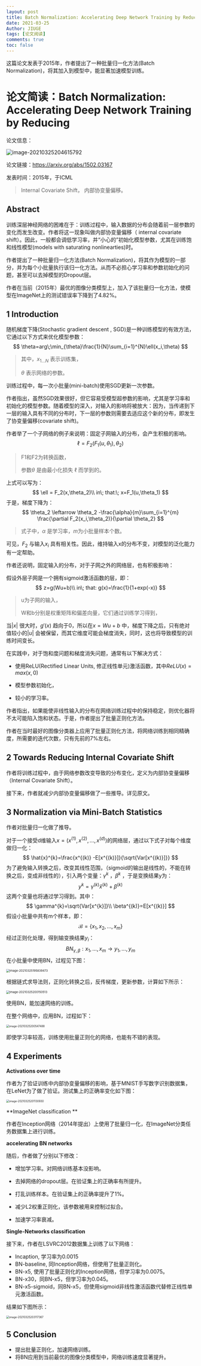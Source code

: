```yaml
---
layout: post
title: Batch Normalization: Accelerating Deep Network Training by Reducing Internal Covariate Shift
date: 2021-03-25
Author: JIUGE 
tags: [论文阅读]
comments: true
toc: false
---
```


这篇论文发表于2015年，作者提出了一种批量归一化方法(Batch Normalization)，将其加入到模型中，能显著加速模型训练。
<!-- more -->

# 论文简读：Batch Normalization: Accelerating Deep Network Training by Reducing

论文信息：

![image-20210325204615792](https://gitee.com/changyv/md-pic/raw/master/20210325204617.png)

论文链接：https://arxiv.org/abs/1502.03167

发表时间：2015年，于ICML

> Internal Covariate Shift， 内部协变量偏移。

## Abstract

训练深层神经网络的困难在于：训练过程中，输入数据的分布会随着前一层参数的变化而发生改变。作者将这一现象叫做内部协变量偏移（ internal covariate shift）。因此，一般都会调低学习率，并“小心的”初始化模型参数，尤其在训练饱和线性模型(models with saturating nonlinearties)时。

作者提出了一种批量归一化方法(Batch Normalization)，将其作为模型的一部分，并为每个小批量执行该归一化方法。从而不必担心学习率和参数初始化的问题，甚至可以去掉模型的Dropout层。

作者在当前（2015年）最优的图像分类模型上，加入了该批量归一化方法，使模型在ImageNet上的测试错误率下降到了4.82%。

## 1 Introduction

随机梯度下降(Stochastic gradient
descent , SGD)是一种训练模型的有效方法，它通过以下方式来优化模型参数：
$$
\theta=arg\;\min_{\theta}\frac{1}{N}\sum_{i=1}^{N}\ell(x_i,\theta)
$$

> 其中，$x_{1...N}$ 表示训练集，
>
> $\theta$ 表示网络的参数。

训练过程中，每一次小批量(mini-batch)使用SGD更新一次参数。

作者指出，虽然SGD效果很好，但它容易受模型超参数的影响，尤其是学习率和初始化的模型参数。随着模型的深入，对输入的影响将被放大：因为，当传递到下一层的输入具有不同的分布时，下一层的参数则需要去适应这个新的分布，即发生了协变量偏移(covariate shift)。

作者举了一个子网络的例子来说明：固定子网输入的分布，会产生积极的影响。
$$
\ell=F_2(F_1(u,\theta_1),\theta_2)
$$

> F1和F2为转换函数，
>
> 参数$\theta$ 是由最小化损失 $\ell$ 而学到的。

上式可以写为：
$$
\ell = F_2(x,\theta_2)\\
in\; that:\; x=F_1(u,\theta_1)
$$
于是，梯度下降为：
$$
\theta_2 \leftarrow \theta_2 -\frac{\alpha}{m}\sum_{i=1}^{m}
\frac{\partial F_2(x_i,\theta_2)}{\partial \theta_2}
$$

> 式子中，$\alpha$ 是学习率，$m$为小批量样本个数。

可见，$F_2$ 与输入$x_i$ 具有相关性。因此，维持输入x的分布不变，对模型的泛化能力有一定帮助。

作者还说明，固定输入的分布，对于子网之外的网络层，也有积极影响：

假设外层子网是一个拥有sigmoid激活函数的层，即：
$$
z=g(Wu+b)\\
in\; that: g(x)=\frac{1}{1+exp(-x)}
$$

> u为子网的输入，
>
> W和b分别是权重矩阵和偏差向量，它们通过训练学习得到，

当$|x|$ 很大时，$g'(x)$ 趋向于0，所以在$x=Wu+b$ 中，梯度下降之后，只有绝对值较小的$|u|$ 会被保留，而其它维度可能会梯度消失，同时，这也将导致模型的训练时间变长。

在实践中，对于饱和度问题和梯度消失问题，通常有以下解决方式：

+ 使用ReLU(Rectified Linear Units, 修正线性单元)激活函数，其中$ReLU(x)=max(x,0)$

+ 模型参数初始化，
+ 较小的学习率。

作者指出，如果能使非线性输入的分布在网络训练过程中的保持稳定，则优化器将不太可能陷入饱和状态。于是，作者提出了批量正则化方法。

作者在当时最好的图像分类器上应用了批量正则化方法，将网络训练到相同精确度，所需要的迭代次数，只有先前的7%左右。

## 2  Towards Reducing Internal Covariate Shift

作者将训练过程中，由于网络参数改变导致的分布变化，定义为内部协变量偏移（Internal Covariate Shift）。

接下来，作者就减少内部协变量偏移做了一些推导。详见原文。

## 3 Normalization via Mini-Batch Statistics

作者对批量归一化做了推导。

对于一个接受d维输入$x=(x^{(1)},x^{(2)},...,x^{(d)})$的网络层，通过以下式子对每个维度做归一化：
$$
\hat{x}^{k}=\frac{x^{(k)} -E[x^{(k)}]}{\sqrt{Var[x^{(k)}]}}
$$
为了避免输入转换之后，改变其线性范围，（sigmoid的输出是线性的，不能在转换之后，变成非线性的），引入两个变量：$\gamma^{k}$ ，$\beta^{k}$ ，于是变换结果y为：
$$
y^{k}=\gamma^{(k)}\hat{x}^{(k)}+\beta^{(k)}
$$
这两个变量也将通过学习得到。其中：
$$
\gamma^{k}=\sqrt{Var[x^{k}]}\\
\beta^{(k)}=E[x^{(k)}]
$$
假设小批量中共有m个样本，即：
$$
\mathcal{B}=\{x_1,x_2,...,x_m\}
$$
经过正则化处理，得到输变换结果$y_i$：
$$
BN_{\gamma,\beta}:x_1,...,x_m \rightarrow y_1,...,y_m
$$
在小批量中使用BN，过程见下图：

<img src="https://gitee.com/changyv/md-pic/raw/master/20210325195849.png" alt="image-20210325195839473" style="zoom:55%;" />

根据链式求导法则，正则化转换之后，反传梯度，更新参数，计算如下所示：

<img src="https://gitee.com/changyv/md-pic/raw/master/20210325200152.png" alt="image-20210325200150513" style="zoom:55%;" />

使用BN，能加速网络的训练。

在整个网络中，应用BN，过程如下：

<img src="https://gitee.com/changyv/md-pic/raw/master/20210325200549.png" alt="image-20210325200547488" style="zoom:50%;" />

即使学习率较高，训练使用批量正则化的网络，也能有不错的表现。

## 4 Experiments

**Activations over time**

作者为了验证训练中内部协变量偏移的影响，基于MNIST手写数字识别数据集，在LeNet为了做了验证。测试集上的正确率变化如下图：

<img src="https://gitee.com/changyv/md-pic/raw/master/20210325201132.png" alt="image-20210325201130930" style="zoom:50%;" />

**ImageNet classification **

作者在Inception网络（2014年提出）上使用了批量归一化，在ImageNet分类任务数据集上进行训练。

**accelerating BN networks**

随后，作者做了分别以下修改：

+ 增加学习率。对网络训练基本没影响。

+ 去掉网络的dropout层。在验证集上的正确率有所提升。
+ 打乱训练样本。在验证集上的正确率提升了1%。
+ 减少L2权重正则化，该参数被用来控制过拟合。
+ 加速学习率衰减。

**Single-Networks classification**

接下来，作者在LSVRC2012数据集上训练了以下网络：

+ Incaption, 学习率为0.0015
+ BN-baseline, 同Inception网络，但使用了批量正则化。
+ BN-x5, 使用了批量正则化的Inception网络，但学习率为0.0075。
+ BN-x30，同BN-x5，但学习率为0.045。
+ BN-x5-sigmoid，同BN-x5，但使用sigmoid非线性激活函数代替修正线性单元激活函数。

结果如下图所示：

<img src="https://gitee.com/changyv/md-pic/raw/master/20210325203118.png" alt="image-20210325203117367" style="zoom:50%;" />

## 5 Conclusion

+ 提出批量正则化，加速网络训练。
+ 将BN应用到当前最优的图像分类模型中，网络训练速度显著提升。
